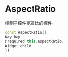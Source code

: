 # AspectRatio

控制子控件宽高比的控件。

```dart
const AspectRatio({
Key key,
@required this.aspectRatio,
Widget child
})
```